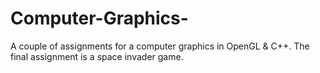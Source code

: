 # Computer-Graphics-

A couple of assignments for a computer graphics in OpenGL & C++. The final assignment is a space invader game. 
